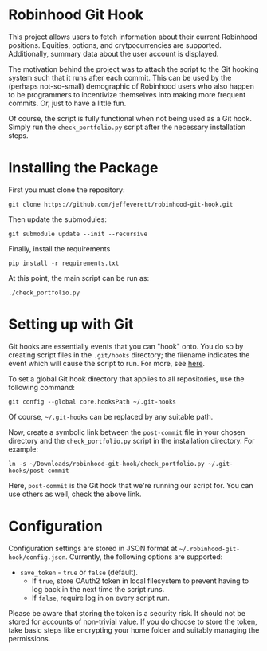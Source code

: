 # Robinhood Git Hook
This project allows users to fetch information about their current Robinhood positions.
Equities, options, and crytpocurrencies are supported.
Additionally, summary data about the user account is displayed.

The motivation behind the project was to attach the script to the Git hooking system such that
it runs after each commit. This can be used by the (perhaps not-so-small) demographic of Robinhood
users who also happen to be programmers to incentivize themselves into making more frequent commits.
Or, just to have a little fun.

Of course, the script is fully functional when not being used as a Git hook. Simply run the `check_portfolio.py`
script after the necessary installation steps.

# Installing the Package
First you must clone the repository: 
```
git clone https://github.com/jeffeverett/robinhood-git-hook.git
```

Then update the submodules:
```
git submodule update --init --recursive
```

Finally, install the requirements
```
pip install -r requirements.txt
```

At this point, the main script can be run as:
```
./check_portfolio.py
```

# Setting up with Git
Git hooks are essentially events that you can "hook" onto. You do so by creating script files in the `.git/hooks` directory;
the filename indicates the event which will cause the script to run. For more, see [here](https://git-scm.com/book/en/v2/Customizing-Git-Git-Hooks).

To set a global Git hook directory that applies to all repositories, use the following command:
```
git config --global core.hooksPath ~/.git-hooks
```

Of course, `~/.git-hooks` can be replaced by any suitable path.

Now, create a symbolic link between the `post-commit` file in your chosen directory and the `check_portfolio.py`
script in the installation directory. For example:
```
ln -s ~/Downloads/robinhood-git-hook/check_portfolio.py ~/.git-hooks/post-commit
```
Here, `post-commit` is the Git hook that we're running our script for. You can use others as well, check the above link.

# Configuration
Configuration settings are stored in JSON format at `~/.robinhood-git-hook/config.json`. Currently, the following options
are supported:
- `save_token` - `true` or `false` (default). 
  - If `true`, store OAuth2 token in local filesystem to prevent having to log back in the next time the script runs.
  - If `false`, require log in on every script run.

Please be aware that storing the token is a security risk. It should not be stored for accounts of non-trivial value. If you do choose to store the token, take basic steps like encrypting your home folder and suitably managing the permissions.
